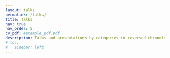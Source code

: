 ```yaml
---
layout: talks
permalink: /talks/
title: Talks
nav: true
nav_order: 5
cv_pdf: #example_pdf.pdf
description: Talks and presentations by categories in reversed chronological order.
# toc:
#   sidebar: left
---
```


